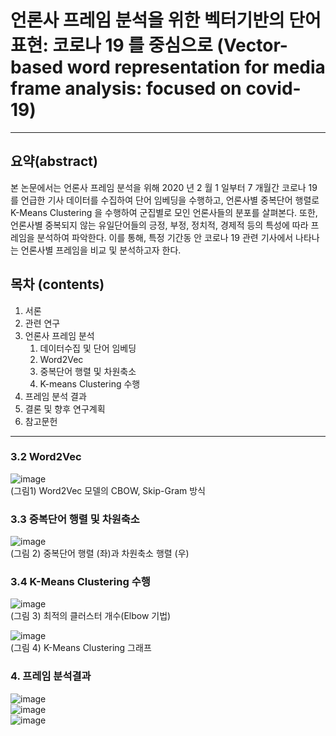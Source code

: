 # 언론사 프레임 분석을 위한 벡터기반의 단어 표현: 코로나 19 를 중심으로 (Vector-based word representation for media frame analysis: focused on covid-19)
---
## 요약(abstract)
 본 논문에서는 언론사 프레임 분석을 위해 2020 년 2 월 1 일부터 7 개월간 코로나 19 를 언급한
기사 데이터를 수집하여 단어 임베딩을 수행하고, 언론사별 중복단어 행렬로 K-Means Clustering 을
수행하여 군집별로 모인 언론사들의 분포를 살펴본다. 또한, 언론사별 중복되지 않는 유일단어들의
긍정, 부정, 정치적, 경제적 등의 특성에 따라 프레임을 분석하여 파악한다. 이를 통해, 특정 기간동
안 코로나 19 관련 기사에서 나타나는 언론사별 프레임을 비교 및 분석하고자 한다.


## 목차 (contents)
1. 서론
2. 관련 연구
3. 언론사 프레임 분석
   1. 데이터수집 및 단어 임베딩
   2. Word2Vec
   3. 중복단어 행렬 및 차원축소
   4. K-means Clustering 수행
4. 프레임 분석 결과
5. 결론 및 향후 연구계획
6. 참고문헌

---

### 3.2 Word2Vec
![image](https://user-images.githubusercontent.com/57992071/110603615-8afac800-81ca-11eb-96df-03e0fdc10ef3.png)   
(그림1) Word2Vec 모델의 CBOW, Skip-Gram 방식

### 3.3 중복단어 행렬 및 차원축소
![image](https://user-images.githubusercontent.com/57992071/110603756-b382c200-81ca-11eb-992e-206ce4b6b53f.png)   
(그림 2) 중복단어 행렬 (좌)과 차원축소 행렬 (우)

### 3.4 K-Means Clustering 수행
![image](https://user-images.githubusercontent.com/57992071/110603818-c39aa180-81ca-11eb-93c2-c9f97c3ea923.png)   
(그림 3) 최적의 클러스터 개수(Elbow 기법)

![image](https://user-images.githubusercontent.com/57992071/110603870-ce553680-81ca-11eb-82f0-ecdbae431656.png)   
(그림 4) K-Means Clustering 그래프

### 4. 프레임 분석결과
![image](https://user-images.githubusercontent.com/57992071/110603967-eb8a0500-81ca-11eb-9cde-e085185a3db0.png)   
![image](https://user-images.githubusercontent.com/57992071/110604011-f5ac0380-81ca-11eb-9f05-65601d562772.png)    
![image](https://user-images.githubusercontent.com/57992071/110605577-9bac3d80-81cc-11eb-87d5-7ff27e3bf389.png)   



